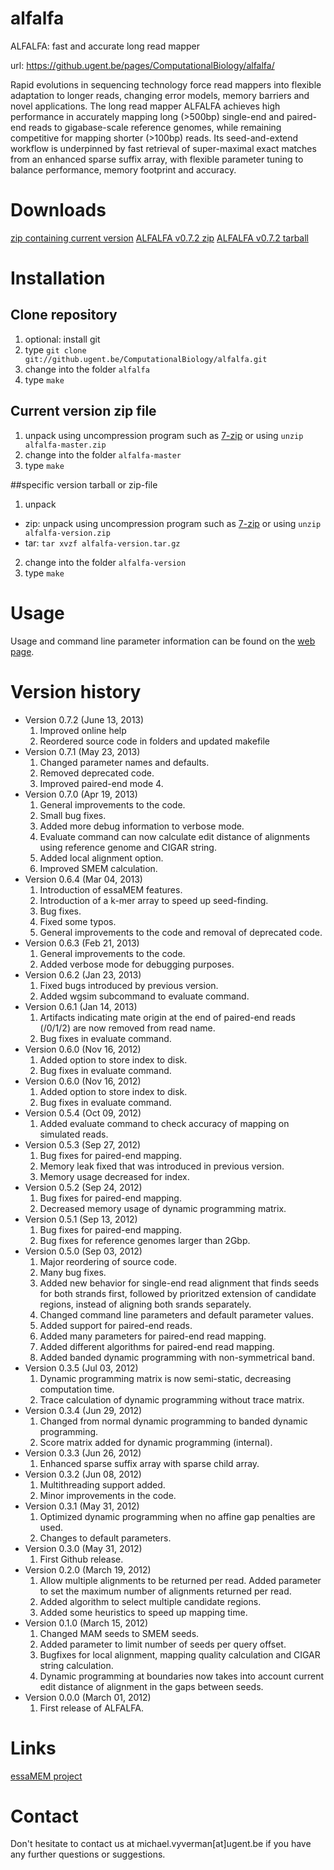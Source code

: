 alfalfa
=======

ALFALFA: fast and accurate long read mapper

url: https://github.ugent.be/pages/ComputationalBiology/alfalfa/

Rapid evolutions in sequencing technology force read mappers into flexible adaptation to longer reads, changing error models, memory barriers and novel applications. The long read mapper ALFALFA achieves high performance in accurately mapping long (>500bp) single-end and paired-end reads to gigabase-scale reference genomes, while remaining competitive for mapping shorter (>100bp) reads. Its seed-and-extend workflow is underpinned by fast retrieval of super-maximal exact matches from an enhanced sparse suffix array, with flexible parameter tuning to balance performance, memory footprint and accuracy.

# Downloads

[zip containing current version](https://github.ugent.be/ComputationalBiology/alfalfa/archive/master.zip)
[ALFALFA v0.7.2 zip](https://github.ugent.be/ComputationalBiology/alfalfa/archive/v0.7.2.zip)
[ALFALFA v0.7.2 tarball](https://github.ugent.be/ComputationalBiology/alfalfa/archive/v0.7.2.tar.gz)

# Installation

## Clone repository

1.  optional: install git
2.  type `git clone git://github.ugent.be/ComputationalBiology/alfalfa.git`
3.  change into the folder `alfalfa`
4.  type `make`

## Current version zip file

1. unpack using uncompression program such as [7-zip](www.7-zip.org/‎) or using `unzip alfalfa-master.zip`
2. change into the folder `alfalfa-master`
3. type `make`

##specific version tarball  or zip-file

1. unpack
  * zip: unpack using uncompression program such as [7-zip](www.7-zip.org/‎) or using `unzip alfalfa-version.zip`
  * tar: `tar xvzf alfalfa-version.tar.gz`
2. change into the folder `alfalfa-version`
3. type `make`

# Usage

Usage and command line parameter information can be found on the [web page](https://github.ugent.be/pages/ComputationalBiology/alfalfa/).

# Version history

* Version 0.7.2 (June 13, 2013)  
  1. Improved online help
  2. Reordered source code in folders and updated makefile
* Version 0.7.1 (May 23, 2013)  
  1. Changed parameter names and defaults.  
  2. Removed deprecated code.  
  3. Improved paired-end mode 4.  
* Version 0.7.0 (Apr 19, 2013)  
  1. General improvements to the code.  
  2. Small bug fixes.  
  3. Added more debug information to verbose mode.   
  4. Evaluate command can now calculate edit distance of alignments using reference genome and CIGAR string.  
  5. Added local alignment option.  
  6. Improved SMEM calculation.  
* Version 0.6.4 (Mar 04, 2013)  
  1. Introduction of essaMEM features.  
  2. Introduction of a k-mer array to speed up seed-finding.  
  3. Bug fixes.  
  4. Fixed some typos.  
  5. General improvements to the code and removal of deprecated code.  
* Version 0.6.3 (Feb 21, 2013)  
  1. General improvements to the code.  
  2. Added verbose mode for debugging purposes.  
* Version 0.6.2 (Jan 23, 2013)  
  1. Fixed bugs introduced by previous version.  
  2. Added wgsim subcommand to evaluate command.  
* Version 0.6.1 (Jan 14, 2013)  
  1. Artifacts indicating mate origin at the end of paired-end reads (/0/1/2)  are now removed from read name.  
  2. Bug fixes in evaluate command.  
* Version 0.6.0 (Nov 16, 2012)  
  1. Added option to store index to disk.  
  2. Bug fixes in evaluate command.  
* Version 0.6.0 (Nov 16, 2012)  
  1. Added option to store index to disk.  
  2. Bug fixes in evaluate command.  
* Version 0.5.4 (Oct 09, 2012)  
  1. Added evaluate command to check accuracy of mapping on simulated reads.  
* Version 0.5.3 (Sep 27, 2012)  
  1. Bug fixes for paired-end mapping.  
  2. Memory leak fixed that was introduced in previous version.  
  3. Memory usage decreased for index.  
* Version 0.5.2 (Sep 24, 2012)  
  1. Bug fixes for paired-end mapping.  
  2. Decreased memory usage of dynamic programming matrix.  
* Version 0.5.1 (Sep 13, 2012)  
  1. Bug fixes for paired-end mapping.  
  2. Bug fixes for reference genomes larger than 2Gbp.  
* Version 0.5.0 (Sep 03, 2012)  
  1. Major reordering of source code. 
  2. Many bug fixes.  
  3. Added new behavior for single-end read alignment that finds seeds for both strands first, followed by prioritzed extension of candidate regions, instead of aligning both srands separately.  
  4. Changed command line parameters and default parameter values.  
  5. Added support for paired-end reads.  
  6. Added many parameters for paired-end read mapping.  
  7. Added different algorithms for paired-end read mapping.  
  8. Added banded dynamic programming with non-symmetrical band.  
* Version 0.3.5 (Jul 03, 2012)  
  1. Dynamic programming matrix is now semi-static, decreasing computation time.  
  2. Trace calculation of dynamic programming without trace matrix.  
* Version 0.3.4 (Jun 29, 2012)  
  1. Changed from normal dynamic programming to banded dynamic programming.  
  2. Score matrix added for dynamic programming (internal).  
* Version 0.3.3 (Jun 26, 2012)  
  1. Enhanced sparse suffix array with sparse child array.  
* Version 0.3.2 (Jun 08, 2012)  
  1. Multithreading support added.  
  2. Minor improvements in the code.  
* Version 0.3.1 (May 31, 2012)  
  1. Optimized dynamic programming when no affine gap penalties are used.  
  2. Changes to default parameters.  
* Version 0.3.0 (May 31, 2012)  
  1. First Github release.  
* Version 0.2.0 (March 19, 2012)  
  1. Allow multiple alignments to be returned per read. Added parameter to set the maximum number of alignments returned per read.  
  2. Added algorithm to select multiple candidate regions.  
  3. Added some heuristics to speed up mapping time.  
* Version 0.1.0 (March 15, 2012)  
  1. Changed MAM seeds to SMEM seeds.  
  2. Added parameter to limit number of seeds per query offset.
  3. Bugfixes for local alignment, mapping quality calculation and CIGAR string calculation.  
  4. Dynamic programming at boundaries now takes into account current edit distance of alignment in the gaps between seeds.  
* Version 0.0.0 (March 01, 2012)  
  1. First release of ALFALFA.  

# Links  

[essaMEM project](https://github.ugent.be/ComputationalBiology/essaMEM)

# Contact  

Don't hesitate to contact us at michael.vyverman[at]ugent.be if you have any further questions or suggestions. 
